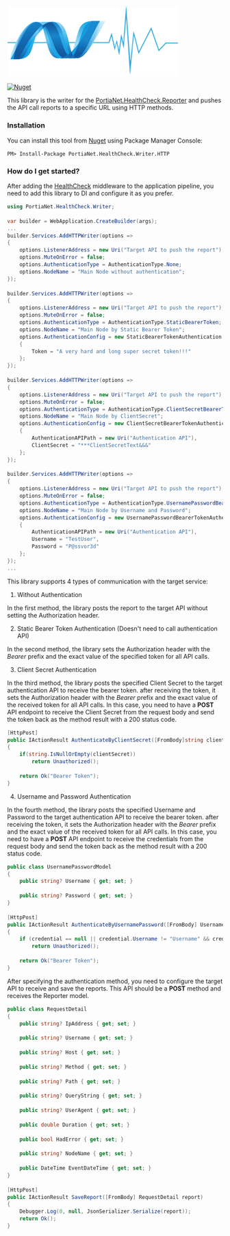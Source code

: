 ﻿<img src="https://github.com/PortiaNet/HealthCheck.Reporter/blob/master/Assets/banner.png" width="400">


[![Nuget](https://img.shields.io/nuget/v/PortiaNet.HealthCheck.Writer.HTTP?label=NuGet)](https://www.nuget.org/packages/PortiaNet.HealthCheck.Writer.HTTP/)

This library is the writer for the [PortiaNet.HealthCheck.Reporter](https://github.com/PortiaNet/HealthCheck.Reporter) and pushes the API call reports to a specific URL using HTTP methods.

### Installation

You can install this tool from [Nuget](https://www.nuget.org/packages/PortiaNet.HealthCheck.Writer.HTTP) using Package Manager Console:

```
PM> Install-Package PortiaNet.HealthCheck.Writer.HTTP
```

### How do I get started?

After adding the [HealthCheck](https://github.com/PortiaNet/HealthCheck.Reporter/blob/master/PortiaNet.HealthCheck.Reporter/HealthCheckMiddleware.cs) middleware to the application pipeline, you need to add this library to DI and configure it as you prefer.

``` C#
using PortiaNet.HealthCheck.Writer;

var builder = WebApplication.CreateBuilder(args);
...
builder.Services.AddHTTPWriter(options =>
{
    options.ListenerAddress = new Uri("Target API to push the report");
    options.MuteOnError = false;
    options.AuthenticationType = AuthenticationType.None;
    options.NodeName = "Main Node without authentication";
});

builder.Services.AddHTTPWriter(options =>
{
    options.ListenerAddress = new Uri("Target API to push the report");
    options.MuteOnError = false;
    options.AuthenticationType = AuthenticationType.StaticBearerToken;
    options.NodeName = "Main Node by Static Bearer Token";
    options.AuthenticationConfig = new StaticBearerTokenAuthentication
    {
        Token = "A very hard and long super secret token!!!"
    };
});

builder.Services.AddHTTPWriter(options =>
{
    options.ListenerAddress = new Uri("Target API to push the report");
    options.MuteOnError = false;
    options.AuthenticationType = AuthenticationType.ClientSecretBearerToken;
    options.NodeName = "Main Node by ClientSecret";
    options.AuthenticationConfig = new ClientSecretBearerTokenAuthentication
    {
        AuthenticationAPIPath = new Uri("Authentication API"),
        ClientSecret = "***ClientSecretText&&&"
    };
});

builder.Services.AddHTTPWriter(options =>
{
    options.ListenerAddress = new Uri("Target API to push the report");
    options.MuteOnError = false;
    options.AuthenticationType = AuthenticationType.UsernamePasswordBearerToken;
    options.NodeName = "Main Node by Username and Password";
    options.AuthenticationConfig = new UsernamePasswordBearerTokenAuthentication
    {
        AuthenticationAPIPath = new Uri("Authentication API"),
        Username = "TestUser",
        Password = "P@ssvor3d"
    };
});
...
```

This library supports 4 types of communication with the target service:
1. Without Authentication

In the first method, the library posts the report to the target API without setting the Authorization header.

2. Static Bearer Token Authentication (Doesn't need to call authentication API)

In the second method, the library sets the Authorization header with the *Bearer* prefix and the exact value of the specified token for all API calls.

3. Client Secret Authentication

In the third method, the library posts the specified Client Secret to the target authentication API to receive the bearer token. after receiving the token, it sets the Authorization header with the *Bearer* prefix and the exact value of the received token for all API calls. In this case, you need to have a **POST** API endpoint to receive the Client Secret from the request body and send the token back as the method result with a 200 status code.
``` C#
[HttpPost]
public IActionResult AuthenticateByClientSecret([FromBody]string clientSecret)
{
    if(string.IsNullOrEmpty(clientSecret))
        return Unauthorized();

    return Ok("Bearer Token");
}
```

4. Username and Password Authentication 

In the fourth method, the library posts the specified Username and Password to the target authentication API to receive the bearer token. after receiving the token, it sets the Authorization header with the *Bearer* prefix and the exact value of the received token for all API calls. In this case, you need to have a **POST** API endpoint to receive the credentials from the request body and send the token back as the method result with a 200 status code.
``` C#
public class UsernamePasswordModel
{
    public string? Username { get; set; }

    public string? Password { get; set; }
}

[HttpPost]
public IActionResult AuthenticateByUsernamePassword([FromBody] UsernamePasswordModel credential)
{
    if (credential == null || credential.Username != "Username" && credential.Password != "Password")
        return Unauthorized();

    return Ok("Bearer Token");
}
```

After specifying the authentication method, you need to configure the target API to receive and save the reports. This API should be a **POST** method and receives the Reporter model.
``` C#
public class RequestDetail
{
    public string? IpAddress { get; set; }

    public string? Username { get; set; }

    public string? Host { get; set; }

    public string? Method { get; set; }

    public string? Path { get; set; }

    public string? QueryString { get; set; }

    public string? UserAgent { get; set; }

    public double Duration { get; set; }

    public bool HadError { get; set; }

    public string? NodeName { get; set; }

    public DateTime EventDateTime { get; set; }
}

[HttpPost]
public IActionResult SaveReport([FromBody] RequestDetail report)
{
    Debugger.Log(0, null, JsonSerializer.Serialize(report));
    return Ok();
}
```